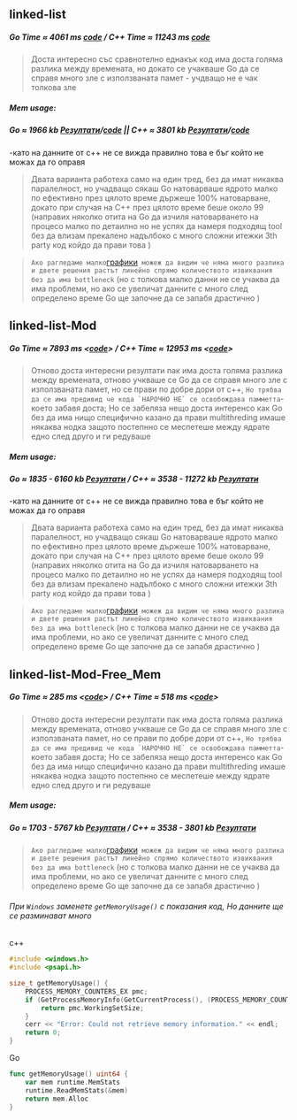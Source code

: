 ## linked-list
##### Go Time ≈ 4061 ms [code](https://github.com/aleks20905/school/blob/main/benches/linkList/main.go)  / C++ Time ≈ 11243   ms [code](https://github.com/aleks20905/school/blob/main/benches/linkList/link.cpp)
> Доста интересно със сравнотелно еднакък код има доста голяма разлика между времената, но докато се учакваше Go да се справя много зле с изпoлзваната памет - учдващо не е чак толкова зле

##### Mem usage:

##### Go ≈ 1966 kb [Резултати](https://github.com/aleks20905/school/blob/main/benches/linkList_info/main_result)/[code](https://github.com/aleks20905/school/blob/main/benches/linkList_info/main.go) || C++ ≈ 3801 kb [Резултати](https://github.com/aleks20905/school/blob/main/benches/linkList_info/link_result)/[code](https://github.com/aleks20905/school/blob/main/benches/linkList_info/link.cpp) 

-като на данните от c++ не се вижда правилно това е бъг който не можах да го оправя

>Двата варианта работеха само на един тред, без да имат никаква паралелност, но учадващо сякаш Go натоварваше ядрото малко по ефективно през цялото време държеше 100% натоварване, докато при случая на C++ през цялото време беше около 99 
(направих няколко отита на Go да изчиля натоварването на процесо малко по детаилно но не успях да намеря подходящ tool без да влизам прекалено надълбоко с много сложни итежки 3th party код койдо да прави това )

> `` Ако рагледаме малко ``[графики](https://docs.google.com/spreadsheets/d/12OKOfTIwt9B8t7XGaPYjhSUlAdayeMEGszysIuUacpU/edit?usp=sharing)`` можеж да видим че няма много разлика и двете решения растът линейно спрямо количеството извиквания без да има bottleneck`` (но с толкова малко данни не се учаква да има проблеми, но ако се увеличат данните с много след определено време Go ще започне да се запабя драстично )




## linked-list-Mod
##### Go Time ≈ 7893 ms <[code](https://github.com/aleks20905/school/blob/main/benches/linkListModif/main.go)>  / C++ Time ≈ 12953 ms <[code](https://github.com/aleks20905/school/blob/main/benches/linkListModif/link.cpp)>
>Отново доста интересни резултати пак има доста голяма разлика между времената, отново учкваше се Go да се справя много зле с изпoлзваната памет, но се прави по добре дори от c++, ``Но трябва да се има предивид че кода `НАРОЧНО НЕ` се освобождава памметта``- което забавя доста; 
>Но се забеляза нещо доста интеренсо как Go без да има нищо специфично казано да прави multithreding имаше някаква нодка защото постепнно се меспетеше между ядрате едно след друго и ги редуваше

##### Mem usage:

##### Go ≈ 1835 - 6160 kb [Резултати](https://github.com/aleks20905/school/blob/main/benches/linkListModif/main_result)  /  C++ ≈ 3538 - 11272 kb [Резултати](https://github.com/aleks20905/school/blob/main/benches/linkListModif/link_result)

-като на данните от c++ не се вижда правилно това е бъг който не можах да го оправя

>Двата варианта работеха само на един тред, без да имат никаква паралелност, но учадващо сякаш Go натоварваше ядрото малко по ефективно през цялото време държеше 100% натоварване, докато при случая на C++ през цялото време беше около 99 
(направих няколко отита на Go да изчиля натоварването на процесо малко по детаилно но не успях да намеря подходящ tool без да влизам прекалено надълбоко с много сложни итежки 3th party код койдо да прави това )

> `` Ако рагледаме малко ``[графики](https://docs.google.com/spreadsheets/d/12OKOfTIwt9B8t7XGaPYjhSUlAdayeMEGszysIuUacpU/edit?usp=sharing)`` можеж да видим че няма много разлика и двете решения растът линейно спрямо количеството извиквания без да има bottleneck`` (но с толкова малко данни не се учаква да има проблеми, но ако се увеличат данните с много след определено време Go ще започне да се запабя драстично )


## linked-list-Mod-Free_Mem
##### Go Time ≈ 285 ms <[code](https://github.com/aleks20905/school/blob/main/benches/linkListModif/main.go)>  / C++ Time ≈ 518 ms <[code](https://github.com/aleks20905/school/blob/main/benches/linkListModif/link.cpp)>
>Отново доста интересни резултати пак има доста голяма разлика между времената, отново учкваше се Go да се справя много зле с изпoлзваната памет, но се прави по добре дори от c++, ``Но трябва да се има предивид че кода `НАРОЧНО НЕ` се освобождава памметта``- което забавя доста; 
>Но се забеляза нещо доста интеренсо как Go без да има нищо специфично казано да прави multithreding имаше някаква нодка защото постепнно се меспетеше между ядрате едно след друго и ги редуваше

##### Mem usage:

##### Go ≈ 1703 - 5767 kb [Резултати](https://github.com/aleks20905/school/blob/main/benches/linkListModif/main_result)  /  C++ ≈ 3538 - 3801 kb [Резултати](https://github.com/aleks20905/school/blob/main/benches/linkListModif/link_result)


> `` Ако рагледаме малко ``[графики](https://docs.google.com/spreadsheets/d/12OKOfTIwt9B8t7XGaPYjhSUlAdayeMEGszysIuUacpU/edit?usp=sharing)`` можеж да видим че няма много разлика и двете решения растът линейно спрямо количеството извиквания без да има bottleneck`` (но с толкова малко данни не се учаква да има проблеми, но ако се увеличат данните с много след определено време Go ще започне да се запабя драстично )



###### При `Windows` заменете ``getMemoryUsage()`` с показания код, Но данните ще се разминават много
c++
```c++
#include <windows.h>
#include <psapi.h>

size_t getMemoryUsage() {
    PROCESS_MEMORY_COUNTERS_EX pmc;
    if (GetProcessMemoryInfo(GetCurrentProcess(), (PROCESS_MEMORY_COUNTERS*)&pmc, sizeof(pmc))) {
        return pmc.WorkingSetSize;
    }
    cerr << "Error: Could not retrieve memory information." << endl;
    return 0;
}
```
Go 
```Go
func getMemoryUsage() uint64 {
    var mem runtime.MemStats
    runtime.ReadMemStats(&mem)
    return mem.Alloc
}

```